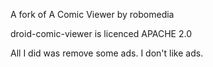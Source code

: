 A fork of A Comic Viewer by robomedia

droid-comic-viewer is licenced APACHE 2.0

All I did was remove some ads. I don't like ads.